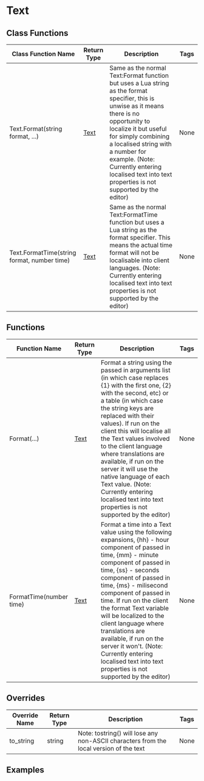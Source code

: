 # Text

## Class Functions

| Class Function Name | Return Type | Description | Tags |
|---------------|-------------|-------------|------|
| Text.Format(string format, ...) | [Text](text) | Same as the normal Text:Format function but uses a Lua string as the format specifier, this is unwise as it means there is no opportunity to localize it but useful for simply combining a localised string with a number for example. (Note: Currently entering localised text into text properties is not supported by the editor) | None |
| Text.FormatTime(string format, number time) | [Text](text) | Same as the normal Text:FormatTime function but uses a Lua string as the format specifier. This means the actual time format will not be localisable into client languages. (Note: Currently entering localised text into text properties is not supported by the editor) | None |

## Functions

| Function Name | Return Type | Description | Tags |
|---------------|-------------|-------------|------|
| Format(...) | [Text](text) | Format a string using the passed in arguments list (in which case replaces {1} with the first one, {2} with the second, etc) or a table (in which case the string keys are replaced with their values). If run on the client this will localise all the Text values involved to the client language where translations are available, if run on the server it will use the native language of each Text value. (Note: Currently entering localised text into text properties is not supported by the editor) | None |
| FormatTime(number time) | [Text](text) | Format a time into a Text value using the following expansions, {hh} - hour component of passed in time, {mm} - minute component of passed in time, {ss} - seconds component of passed in time, {ms} - milisecond component of passed in time. If run on the client the format Text variable will be localized to the client language where translations are available, if run on the server it won't. (Note: Currently entering localised text into text properties is not supported by the editor) | None |

## Overrides

| Override Name | Return Type | Description | Tags |
|---------------|-------------|-------------|------|
| to_string | string | Note: tostring() will lose any non-ASCII characters from the local version of the text | None |

## Examples